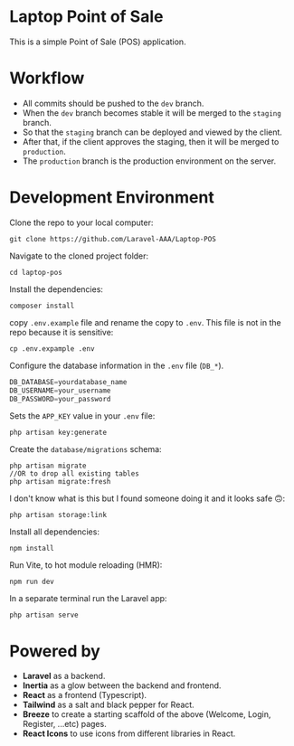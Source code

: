 # Laptop Point of Sale

This is a simple Point of Sale (POS) application.

# Workflow

- All commits should be pushed to the `dev` branch.
- When the `dev` branch becomes stable it will be merged to the `staging` branch.
- So that the `staging` branch can be deployed and viewed by the client.
- After that, if the client approves the staging, then it will be merged to `production`.
- The `production` branch is the production environment on the server.


# Development Environment

Clone the repo to your local computer:
```shell
git clone https://github.com/Laravel-AAA/Laptop-POS
```
Navigate to the cloned project folder:
```shell
cd laptop-pos
```
Install the dependencies:
```shell
composer install
```
copy `.env.example` file and rename the copy to `.env`. This file is not in the repo because it is sensitive:
```shell
cp .env.expample .env
```

Configure the database information in the `.env` file (`DB_*`).
```js
DB_DATABASE=yourdatabase_name
DB_USERNAME=your_username
DB_PASSWORD=your_password
```

Sets the `APP_KEY` value in your `.env` file:
```shell
php artisan key:generate
```

Create the `database/migrations` schema:
```shell
php artisan migrate
//OR to drop all existing tables
php artisan migrate:fresh
```

I don't know what is this but I found someone doing it and it looks safe 🙃:
```shell
php artisan storage:link
```

Install all dependencies:
```shell
npm install
```

Run Vite, to hot module reloading (HMR):
```shell
npm run dev
```

In a separate terminal run the Laravel app:
```shell
php artisan serve
```

# Powered by

- **Laravel** as a backend.
- **Inertia** as a glow between the backend and frontend.
- **React** as a frontend (Typescript).
- **Tailwind** as a salt and black pepper for React.
- **Breeze** to create a starting scaffold of the above (Welcome, Login, Register, ...etc) pages.
- **React Icons** to use icons from different libraries in React.
